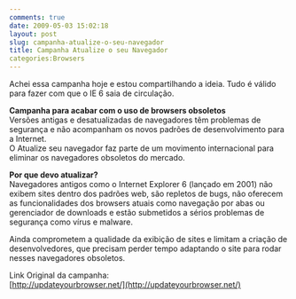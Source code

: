 ```yaml
---
comments: true
date: 2009-05-03 15:02:18
layout: post
slug: campanha-atualize-o-seu-navegador
title: Campanha Atualize o seu Navegador
categories:Browsers
---
```


Achei essa campanha hoje e estou compartilhando a ideia. Tudo é válido para fazer com que o IE 6 saia de circulação.  

**Campanha para acabar com o uso de browsers obsoletos**  
Versões antigas e desatualizadas de navegadores têm problemas de segurança e não acompanham os novos padrões de desenvolvimento para a Internet.  
O Atualize seu navegador faz parte de um movimento internacional para eliminar os navegadores obsoletos do mercado.  

**Por que devo atualizar?**  
Navegadores antigos como o Internet Explorer 6 (lançado em 2001) não exibem sites dentro dos padrões web, são repletos de bugs, não oferecem as funcionalidades dos browsers atuais como navegação por abas ou gerenciador de downloads e estão submetidos a sérios problemas de segurança como vírus e malware.  

Ainda comprometem a qualidade da exibição de sites e limitam a criação de desenvolvedores, que precisam perder tempo adaptando o site para rodar nesses navegadores obsoletos.  

Link Original da campanha:  
[http://updateyourbrowser.net/](http://updateyourbrowser.net/)  
